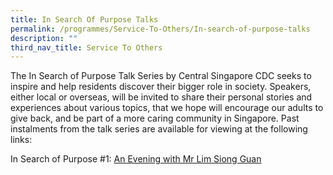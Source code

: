 ```yaml
---
title: In Search Of Purpose Talks
permalink: /programmes/Service-To-Others/In-search-of-purpose-talks
description: ""
third_nav_title: Service To Others
---
```

The In Search of Purpose Talk Series by Central Singapore CDC seeks to inspire and help residents discover their bigger role in society. Speakers, either local or overseas, will be invited to share their personal stories and experiences about various topics, that we hope will encourage our adults to give back, and be part of a more caring community in Singapore. Past instalments from the talk series are available for viewing at the following links:

In Search of Purpose #1: [An Evening with Mr Lim Siong Guan](https://www.youtube.com/watch?v=uen7Of_P3a8)